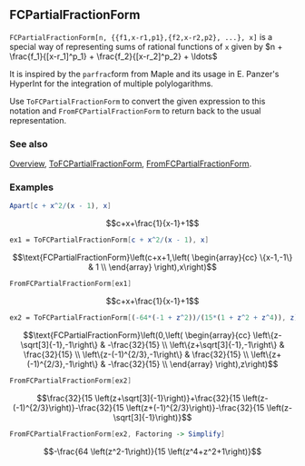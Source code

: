 ```mathematica
 
```

## FCPartialFractionForm

`FCPartialFractionForm[n, {{f1,x-r1,p1},{f2,x-r2,p2}, ...}, x]` is a special way of representing sums of rational functions of `x` given by $n + \frac{f_1}{[x-r_1]^p_1} + \frac{f_2}{[x-r_2]^p_2} + \ldots$

It is inspired by the `parfrac`form from Maple and its usage in E. Panzer's HyperInt for the integration of multiple polylogarithms.

Use `ToFCPartialFractionForm` to convert the given expression to this notation and `FromFCPartialFractionForm` to return back to the usual representation.

### See also

[Overview](Extra/FeynCalc.md), [ToFCPartialFractionForm](ToFCPartialFractionForm.md), [FromFCPartialFractionForm](FromFCPartialFractionForm.md).

### Examples

```mathematica
Apart[c + x^2/(x - 1), x]
```

$$c+x+\frac{1}{x-1}+1$$

```mathematica
ex1 = ToFCPartialFractionForm[c + x^2/(x - 1), x]
```

$$\text{FCPartialFractionForm}\left(c+x+1,\left(
\begin{array}{cc}
 \{x-1,-1\} & 1 \\
\end{array}
\right),x\right)$$

```mathematica
FromFCPartialFractionForm[ex1]
```

$$c+x+\frac{1}{x-1}+1$$

```mathematica
ex2 = ToFCPartialFractionForm[(-64*(-1 + z^2))/(15*(1 + z^2 + z^4)), z]
```

$$\text{FCPartialFractionForm}\left(0,\left(
\begin{array}{cc}
 \left\{z-\sqrt[3]{-1},-1\right\} & -\frac{32}{15} \\
 \left\{z+\sqrt[3]{-1},-1\right\} & \frac{32}{15} \\
 \left\{z-(-1)^{2/3},-1\right\} & \frac{32}{15} \\
 \left\{z+(-1)^{2/3},-1\right\} & -\frac{32}{15} \\
\end{array}
\right),z\right)$$

```mathematica
FromFCPartialFractionForm[ex2]
```

$$\frac{32}{15 \left(z+\sqrt[3]{-1}\right)}+\frac{32}{15 \left(z-(-1)^{2/3}\right)}-\frac{32}{15 \left(z+(-1)^{2/3}\right)}-\frac{32}{15 \left(z-\sqrt[3]{-1}\right)}$$

```mathematica
FromFCPartialFractionForm[ex2, Factoring -> Simplify]
```

$$-\frac{64 \left(z^2-1\right)}{15 \left(z^4+z^2+1\right)}$$